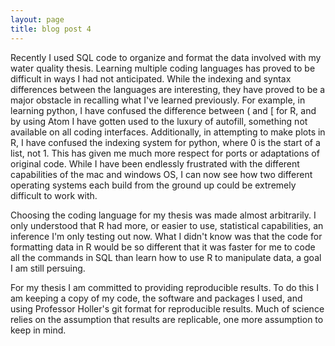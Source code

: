 ```yaml
---
layout: page
title: blog post 4
---
```


Recently I used SQL code to organize and format the data involved with my water quality thesis.
Learning multiple coding languages has proved to be difficult in ways I had not anticipated.
While the indexing and syntax differences between the languages are interesting, they have proved to be a major obstacle in recalling what I've learned previously.
For example, in learning python, I have confused the difference between ( and [ for R, and by using Atom I have gotten used to the luxury of autofill, something not available on all coding interfaces.
Additionally, in attempting to make plots in R, I have confused the indexing system for python, where 0 is the start of a list, not 1.
This has given me much more respect for ports or adaptations of original code.
While I have been endlessly frustrated with the different capabilities of the mac and windows OS, I can now see how two different operating systems each build from the ground up could be extremely difficult to work with.

Choosing the coding language for my thesis was made almost arbitrarily.
I only understood that R had more, or easier to use, statistical capabilities, an inference I'm only testing out now.
What I didn't know was that the code for formatting data in R would be so different that it was faster for me to code all the commands in SQL than learn how to use R to manipulate data, a goal I am still persuing.

For my thesis I am committed to providing reproducible results.
To do this I am keeping a copy of my code, the software and packages I used, and using Professor Holler's git format for reproducible results.
Much of science relies on the assumption that results are replicable, one more assumption to keep in mind.
